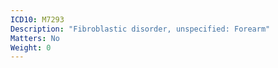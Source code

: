 ```yaml
---
ICD10: M7293
Description: "Fibroblastic disorder, unspecified: Forearm"
Matters: No
Weight: 0
---
```


